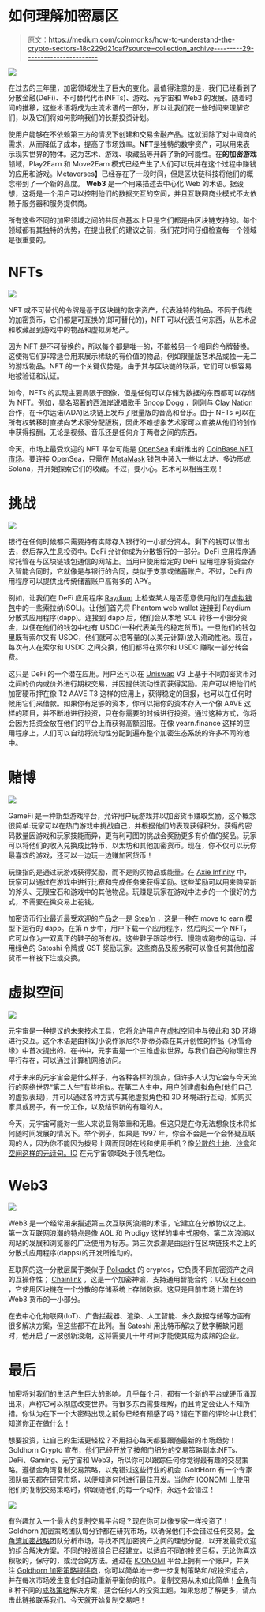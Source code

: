 # 如何理解加密扇区

> 原文：<https://medium.com/coinmonks/how-to-understand-the-crypto-sectors-18c229d21caf?source=collection_archive---------29----------------------->

![](img/41436e59cb3d01b1e99c247060b4295f.png)

在过去的三年里，加密领域发生了巨大的变化。最值得注意的是，我们已经看到了分散金融(DeFi)、不可替代代币(NFTs)、游戏、元宇宙和 Web3 的发展。随着时间的推移，这些术语将成为主流术语的一部分，所以让我们花一些时间来理解它们，以及它们将如何影响我们的长期投资计划。

使用户能够在不依赖第三方的情况下创建和交易金融产品。这就消除了对中间商的需求，从而降低了成本，提高了市场效率。**NFT**是独特的数字资产，可以用来表示现实世界的物体。这为艺术、游戏、收藏品等开辟了新的可能性。在**的加密游戏**领域，Play2Earn 和 Move2Earn 模式已经产生了人们可以玩并在这个过程中赚钱的应用和游戏。Metaverses】已经存在了一段时间，但是区块链科技将他们的概念带到了一个新的高度。 **Web3** 是一个用来描述去中心化 Web 的术语。据设想，这将是一个用户可以控制他们的数据交互的空间，并且互联网商业模式不太依赖于服务器和服务提供商。

所有这些不同的加密领域之间的共同点基本上只是它们都是由区块链支持的。每个领域都有其独特的优势，在提出我们的建议之前，我们花时间仔细检查每一个领域是很重要的。

# NFTs

![](img/0c61fc47c9fcd9e05cfc3e53bbf18dbe.png)

NFT 或不可替代的令牌是基于区块链的数字资产，代表独特的物品。不同于传统的加密货币，它们都是可互换的(即可替代的)，NFT 可以代表任何东西，从艺术品和收藏品到游戏中的物品和虚拟房地产。

因为 NFT 是不可替换的，所以每个都是唯一的，不能被另一个相同的令牌替换。这使得它们非常适合用来展示稀缺的有价值的物品，例如限量版艺术品或独一无二的游戏物品。NFT 的一个关键优势是，由于其与区块链的联系，它们可以很容易地被验证和认证。

如今，NFTs 的实现主要局限于图像，但是任何可以存储为数据的东西都可以存储为 NFT。例如，[臭名昭著的西海岸说唱歌手 Snoop Dogg](https://www.youtube.com/watch?v=n6uNcTFjTm4) ，刚刚与 [Clay Nation](https://www.claynation.io/) 合作，在卡尔达诺(ADA)区块链上发布了限量版的音高和音乐。由于 NFTs 可以在所有权转移时直接向艺术家分配版税，因此不难想象艺术家可以直接从他们的创作中获得报酬，无论是视频、音乐还是任何介于两者之间的东西。

今天，市场上最受欢迎的 NFT 平台可能是 [OpenSea](https://opensea.io/) 和新推出的 [CoinBase NFT 市场](https://nft.coinbase.com/)。要连接 OpenSea，只需在 [MetaMask](https://metamask.io/) 钱包中装入一些以太坊、多边形或 Solana，并开始探索它们的收藏。不过，要小心。艺术可以相当主观！

# 挑战

![](img/c6964ff054f2d7a14087d037304b470d.png)

银行在任何时候都只需要持有实际存入银行的一小部分资本。剩下的钱可以借出去，然后存入生息投资中。DeFi 允许你成为分散银行的一部分。DeFi 应用程序通常托管在与区块链钱包通信的网站上。当用户使用给定的 DeFi 应用程序将资金存入智能合同时，它就像是与银行的合同，类似于支票或储蓄账户。不过，DeFi 应用程序可以提供比传统储蓄账户高得多的 APY。

例如，让我们在 DeFi 应用程序 [Raydium](https://raydium.io/) 上检查某人是否愿意使用他们在[虚拟钱包](https://phantom.app/)中的一些索拉纳(SOL)。让他们首先将 Phantom web wallet 连接到 Raydium 分散式应用程序(dapp)。连接到 dapp 后，他们会从本地 SOL 转移一小部分资金，以便在他们的钱包中也有 USDC(一种代表美元的稳定货币)。一旦他们的钱包里既有索尔又有 USDC，他们就可以把等量的(以美元计算)放入流动性池。现在，每次有人在索尔和 USDC 之间交换，他们都将在索尔和 USDC 赚取一部分转会费。

这只是 DeFi 的一个潜在应用。用户还可以在 [Uniswap](https://uniswap.org/) V3 上基于不同加密货币对之间的价内或价外进行期权交易，并因提供流动性而获得奖励。用户可以把他们的加密硬币押在像 T2 AAVE T3 这样的应用上，获得稳定的回报，也可以在任何时候用它们来借款。如果你有足够的资本，你可以把你的资本存入一个像 AAVE 这样的项目，并不断地进行投资，只在你需要的时候进行投资。通过这种方式，你将会因为把资金放在他们的平台上而获得高额回报。在像 yearn.finance 这样的应用程序上，人们可以自动将流动性分配到遍布整个加密生态系统的许多不同的池中。

# 赌博

![](img/c2e5298a73cfb5909291cb3d53045bce.png)

GameFi 是一种新型游戏平台，允许用户玩游戏并以加密货币赚取奖励。这个概念很简单:玩家可以在热门游戏中挑战自己，并根据他们的表现获得积分。获得的密码数量因游戏和玩家技能而异，更有利可图的挑战会奖励更多有价值的奖品。玩家可以将他们的收入兑换成比特币、以太坊和其他加密货币。现在，你不仅可以玩你最喜欢的游戏，还可以一边玩一边赚加密货币！

玩赚指的是通过玩游戏获得奖励，而不是购买物品或能量。在 [Axie Infinity](https://axieinfinity.com/) 中，玩家可以通过在游戏中进行比赛和完成任务来获得奖励。这些奖励可以用来购买新的斧头、无限宝石和游戏中的其他物品。玩赚是玩家在游戏中进步的一个很好的方式，不需要在微交易上花钱。

加密货币行业最近最受欢迎的产品之一是 [Step'n](https://stepn.com/) ，这是一种在 move to earn 模型下运行的 dapp。在第 n 步中，用户下载一个应用程序，然后购买一个 NFT，它可以作为一双真正的鞋子的所有权。这些鞋子跟踪步行、慢跑或跑步的运动，并用绿色的 Satoshi 令牌或 GST 奖励玩家。这些商品及服务税可以像任何其他加密货币一样被下注或交换。

# 虚拟空间

![](img/c777fed1ef4c54fe679bd9f09290d31e.png)

元宇宙是一种提议的未来技术工具，它将允许用户在虚拟空间中与彼此和 3D 环境进行交互。这个术语是由科幻小说作家尼尔·斯蒂芬森在其开创性的作品《冰雪奇缘》中首次提出的。在书中，元宇宙是一个三维虚拟世界，与我们自己的物理世界平行存在，可以通过计算机网络访问。

对于未来的元宇宙会是什么样子，有各种各样的观点，但许多人认为它会与今天流行的网络世界“第二人生”有些相似。在第二人生中，用户创建虚拟角色(他们自己的虚拟表现)，并可以通过各种方式与其他虚拟角色和 3D 环境进行互动，如购买家具或房子，有一份工作，以及结识新的有趣的人。

今天，元宇宙可能对一些人来说显得笨重和无趣。但这只是在你无法想象技术将如何随时间发展的情况下。举个例子，如果是 1997 年，你会不会是一个会怀疑互联网的人，因为你不能因为拨号上网而同时在线和使用手机？像[分散的土地](https://decentraland.org/)、[沙盒](https://www.sandbox.game/)和[空间这样的元诗句。IO](https://spatial.io/) 在元宇宙领域处于领先地位。

# Web3

![](img/5dfd8d475c12960f353b12d7d77a2e5e.png)

Web3 是一个经常用来描述第三次互联网浪潮的术语，它建立在分散协议之上。第一次互联网浪潮的特点是像 AOL 和 Prodigy 这样的集中式服务。第二次浪潮以网站的发展和浏览器的广泛使用为标志。第三次浪潮是由运行在区块链技术之上的分散式应用程序(dapps)的开发所推动的。

互联网的这一分散层属于类似于 [Polkadot](https://polkadot.network) 的 cryptos，它负责不同加密资产之间的互操作性； [Chainlink](https://chain.link) ，这是一个加密神谕，支持通用智能合约；以及 [Filecoin](https://filecoin.io) ，它使用区块链在一个分散的存储系统上存储数据。这只是目前市场上潜在的 Web3 货币的一小部分。

在去中心化物联网(IoT)、广告拦截器、渲染、人工智能、永久数据存储等方面有很多解决方案，但这些都不在此列。当 Satoshi 用比特币解决了数字稀缺问题时，他开启了一波创新浪潮，这将需要几十年时间才能使其成为成熟的企业。

# 最后

加密将对我们的生活产生巨大的影响。几乎每个月，都有一个新的平台或硬币涌现出来，声称它可以彻底改变世界。有很多东西需要理解，而且肯定会让人不知所措。你认为在下一个大密码出现之前你已经有预感了吗？请在下面的评论中让我们知道你正在做什么！

想要投资，让自己的生活更轻松？不用担心每天都要跟随最新的市场趋势！Goldhorn Crypto 宣布，他们已经开放了按部门细分的交易策略副本:NFTs、DeFi、Gaming、元宇宙和 Web3，所以你可以跟踪任何你觉得最有趣的交易策略。遵循金角湾复制交易策略，以免错过这些行业的机会..GoldHorn 有一个专家团队每天都在研究市场，以便知道何时进行最佳开发。当你在 [ICONOMI](https://www.iconomi.com/) 上使用他们的复制交易策略时，你跟随他们的每一个动作，永远不会错过！

![](img/4bd4abcc40869565c232b12f7515b0fe.png)

有兴趣加入一个最大的复制交易平台吗？现在你可以像专家一样投资了！Goldhorn 加密策略团队每分钟都在研究市场，以确保他们不会错过任何交易。[金角湾加密战略](https://www.goldhorn-crypto.com)团队分析市场，寻找不同加密资产之间的理想分配，以开发最受欢迎的组合解决方案。不同的投资组合已经建立，以适应不同的投资目标，无论你喜欢积极的，保守的，或混合的方法。通过在 [ICONOMI](https://www.iconomi.com/register?ref=yF3A4) 平台上拥有一个账户，并关注 [Goldhorn 加密策略提供商](https://www.goldhorn-crypto.com)，你可以简单地一步一步复制策略和/或投资组合，并在每次市场发生变化时自动重新平衡你的账户。复制交易从未如此简单！[金角](https://www.goldhorn-crypto.com)有 8 种不同的[成熟策略](https://www.goldhorn-crypto.com/strategies/overview)解决方案，适合任何人的投资主题。如果您想了解更多，请点击此链接联系我们。今天就开始复制交易吧！